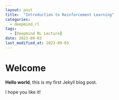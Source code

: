 ```yaml
---
layout: post
title:  "Introduction to Reinforcement Learning"
categories:
  - deepmind_rl
tags:
  - [Deepmind RL Lecture]
date: 2023-09-03
last_modified_at: 2023-09-03
---
```


# Welcome

**Hello world**, this is my first Jekyll blog post.

I hope you like it!
